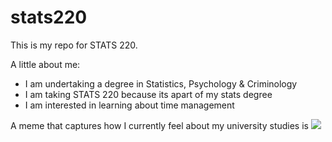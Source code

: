 # stats220

This is my repo for STATS 220. 

A little about me:

- I am undertaking a degree in Statistics, Psychology & Criminology
- I am taking STATS 220 because its apart of my stats degree
- I am interested in learning about time management 

A meme that captures how I currently feel about my university studies is ![](https://tenor.com/en-GB/view/survivor-genevieve-survivor47-survivor-47-genevieve-survivor-47-ughh-gif-6173191096913595125)
